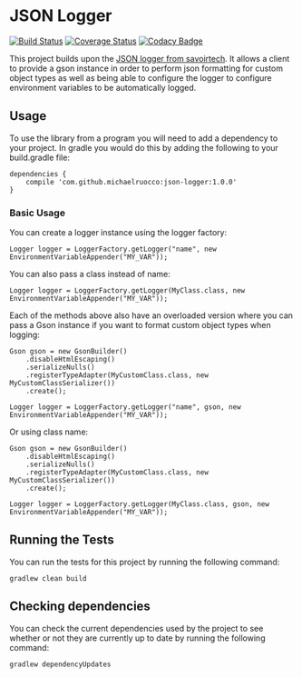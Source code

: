 # JSON Logger

[![Build Status](https://travis-ci.org/michaelruocco/json-logger.svg?branch=master)](https://travis-ci.org/michaelruocco/json-logger)
[![Coverage Status](https://coveralls.io/repos/github/michaelruocco/json-logger/badge.svg?branch=master)](https://coveralls.io/github/michaelruocco/json-logger?branch=master)
[![Codacy Badge](https://api.codacy.com/project/badge/Grade/7b036a36ec404cb78a17a021eee5cffe)](https://www.codacy.com/app/michaelruocco/json-logger?utm_source=github.com&amp;utm_medium=referral&amp;utm_content=michaelruocco/json-logger&amp;utm_campaign=Badge_Grade)

This project builds upon the [JSON logger from savoirtech](https://github.com/savoirtech/slf4j-json-logger). It allows
a client to provide a gson instance in order to perform json formatting for custom object types
as well as being able to configure the logger to configure environment variables to be automatically
logged.

## Usage

To use the library from a program you will need to add a dependency to your project. In
gradle you would do this by adding the following to your build.gradle file:

```
dependencies {
    compile 'com.github.michaelruocco:json-logger:1.0.0'
}
```

### Basic Usage

You can create a logger instance using the logger factory:

```
Logger logger = LoggerFactory.getLogger("name", new EnvironmentVariableAppender("MY_VAR"));
```

You can also pass a class instead of name:

```
Logger logger = LoggerFactory.getLogger(MyClass.class, new EnvironmentVariableAppender("MY_VAR"));
```

Each of the methods above also have an overloaded version where you can pass a Gson
instance if you want to format custom object types when logging:

```
Gson gson = new GsonBuilder()
    .disableHtmlEscaping()
    .serializeNulls()
    .registerTypeAdapter(MyCustomClass.class, new MyCustomClassSerializer())
    .create();

Logger logger = LoggerFactory.getLogger("name", gson, new EnvironmentVariableAppender("MY_VAR"));
```

Or using class name:

```
Gson gson = new GsonBuilder()
    .disableHtmlEscaping()
    .serializeNulls()
    .registerTypeAdapter(MyCustomClass.class, new MyCustomClassSerializer())
    .create();

Logger logger = LoggerFactory.getLogger(MyClass.class, gson, new EnvironmentVariableAppender("MY_VAR"));
```

## Running the Tests

You can run the tests for this project by running the following command:

```
gradlew clean build
```

## Checking dependencies

You can check the current dependencies used by the project to see whether
or not they are currently up to date by running the following command:

```
gradlew dependencyUpdates
```